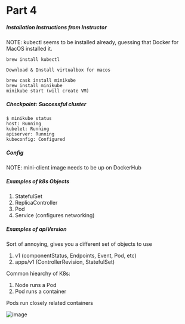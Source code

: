 # Part 4

##### Installation Instructions from Instructor

NOTE: kubectl seems to be installed already, guessing that Docker for MacOS installed it.

```
brew install kubectl

Download & Install virtualbox for macos

brew cask install minikube
brew install minikube
minikube start (will create VM)

```

##### Checkpoint: Successful cluster

```
$ minikube status
host: Running
kubelet: Running
apiserver: Running
kubeconfig: Configured
```

##### Config

NOTE: mini-client image needs to be up on DockerHub

##### Examples of k8s Objects

1. StatefulSet
1. ReplicaController
1. Pod
1. Service (configures networking)

##### Examples of apiVersion

Sort of annoying, gives you a different set of objects to use

1. v1 (componentStatus, Endpoints, Event, Pod, etc)
1. apps/v1 (ControllerRevision, StatefulSet)

Common hiearchy of K8s:

1. Node runs a Pod
1. Pod runs a container

Pods run closely related containers

![image](https://user-images.githubusercontent.com/9342308/72815506-c045fe80-3c34-11ea-85b1-755e838dd978.png)
